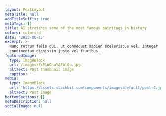 ```yaml
---
layout: PostLayout
metaTitle: null
addTitleSuffix: true
metaTags: []
title: AI stretches some of the most famous paintings in history
colors: colors-d
date: '2023-06-15'
excerpt: >-
  Nunc rutrum felis dui, ut consequat sapien scelerisque vel. Integer
  condimentum dignissim justo vel faucibus.
featuredImage:
  type: ImageBlock
  url: /images/FxE1WOnaYAEbl0o.jpg
  altText: Post thumbnail image
  caption: ''
media:
  type: ImageBlock
  url: 'https://assets.stackbit.com/components/images/default/post-4.jpeg'
  altText: Post image
bottomSections: []
metaDescription: null
socialImage: null
---
```

